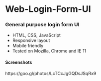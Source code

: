 # Web-Login-Form-UI

<h3>General purpose login form UI</h3>
<ul>
<li>HTML, CSS, JavaScript</li>
<li>Responsive layout</li>
<li>Mobile friendly</li>
<li>Tested on Mozilla, Chrome and IE 11</li>
</ul>

<h4>Screenshots</h4>
<p>https://goo.gl/photos/LcTCcJgGQDsJSqRx9</p>
